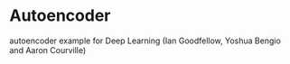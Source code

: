 # Autoencoder
autoencoder example for Deep Learning  (Ian Goodfellow, Yoshua Bengio and Aaron Courville)
